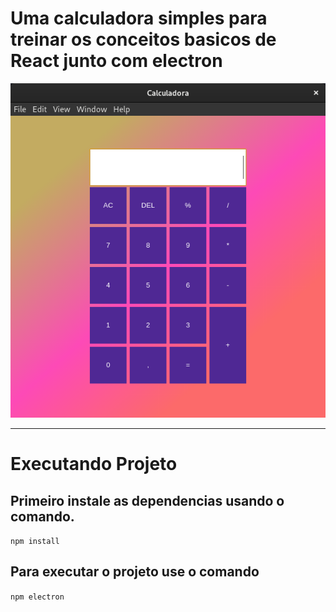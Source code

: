 <h1>Uma calculadora simples para treinar os conceitos basicos de React junto com electron</h1>
<img src="./images/app.png" alt="app">
<br />
<hr />
<h1>Executando Projeto</h1>
<h2>Primeiro instale as dependencias usando o comando.</h2>
<code>npm install</code>
<h2>Para executar o projeto use o comando</h2>
<code>npm electron</code>
